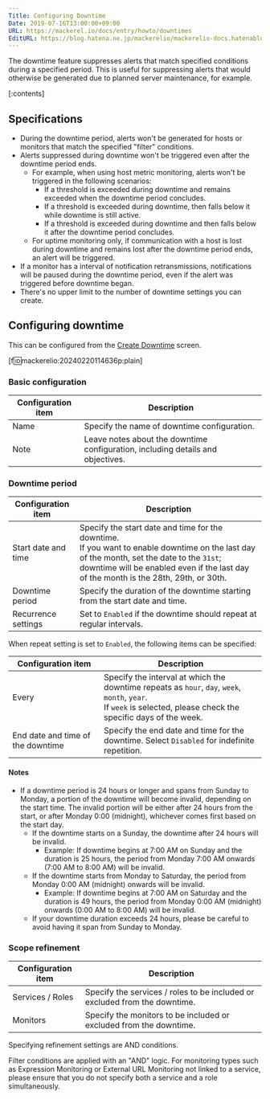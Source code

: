 ```yaml
---
Title: Configuring Downtime
Date: 2019-07-16T13:00:00+09:00
URL: https://mackerel.io/docs/entry/howto/downtimes
EditURL: https://blog.hatena.ne.jp/mackerelio/mackerelio-docs.hatenablog.mackerel.io/atom/entry/26006613439795642
---
```


The downtime feature suppresses alerts that match specified conditions during a specified period. This is useful for suppressing alerts that would otherwise be generated due to planned server maintenance, for example.

[:contents]

## Specifications

- During the downtime period, alerts won't be generated for hosts or monitors that match the specified "filter" conditions.
- Alerts suppressed during downtime won't be triggered even after the downtime period ends.
  - For example, when using host metric monitoring, alerts won't be triggered in the following scenarios:
    - If a threshold is exceeded during downtime and remains exceeded when the downtime period concludes.
    - If a threshold is exceeded during downtime, then falls below it while downtime is still active.
    - If a threshold is exceeded during downtime and then falls below it after the downtime period concludes.
  - For uptime monitoring only, if communication with a host is lost during downtime and remains lost after the downtime period ends, an alert will be triggered.
- If a monitor has a interval of notification retransmissions, notifications will be paused during the downtime period, even if the alert was triggered before downtime began.
- There's no upper limit to the number of downtime settings you can create.

## Configuring downtime

This can be configured from the [Create Downtime](https://mackerel.io/my/downtimes) screen.

[f:id:mackerelio:20240220114636p:plain]

### Basic configuration

| Configuration item | Description |
| --- | --- |
| Name | Specify the name of downtime configuration. |
| Note | Leave notes about the downtime configuration, including details and objectives. |

### Downtime period

| Configuration item | Description |
| --- | --- |
| Start date and time | Specify the start date and time for the downtime.<br />If you want to enable downtime on the last day of the month, set the date to the `31st`; downtime will be enabled even if the last day of the month is the 28th, 29th, or 30th. |
| Downtime period | Specify the duration of the downtime starting from the start date and time. |
| Recurrence settings | Set to `Enabled` if the downtime should repeat at regular intervals. |

When repeat setting is set to `Enabled`, the following items can be specified:

| Configuration item | Description |
| --- | --- |
| Every | Specify the interval at which the downtime repeats as `hour`, `day`, `week`, `month`, `year`.<br />If `week` is selected, please check the specific days of the week. |
| End date and time of the downtime | Specify the end date and time for the downtime. Select `Disabled` for indefinite repetition. |

#### Notes

- If a downtime period is 24 hours or longer and spans from Sunday to Monday, a portion of the downtime will become invalid, depending on the start time. The invalid portion will be either after 24 hours from the start, or after Monday 0:00 (midnight), whichever comes first based on the start day.
  - If the downtime starts on a Sunday, the downtime after 24 hours will be invalid.
    - Example: If downtime begins at 7:00 AM on Sunday and the duration is 25 hours, the period from Monday 7:00 AM onwards (7:00 AM to 8:00 AM) will be invalid.
  - If the downtime starts from Monday to Saturday, the period from Monday 0:00 AM (midnight) onwards will be invalid.
    - Example: If downtime begins at 7:00 AM on Saturday and the duration is 49 hours, the period from Monday 0:00 AM (midnight) onwards (0:00 AM to 8:00 AM) will be invalid.
  - If your downtime duration exceeds 24 hours, please be careful to avoid having it span from Sunday to Monday.

### Scope refinement

| Configuration item | Description |
| --- | --- |
| Services / Roles | Specify the services / roles to be included or excluded from the downtime. |
| Monitors | Specify the monitors to be included or excluded from the downtime. |

Specifying refinement settings are AND conditions. 

Filter conditions are applied with an "AND" logic. For monitoring types such as Expression Monitoring or External URL Monitoring not linked to a service, please ensure that you do not specify both a service and a role simultaneously.